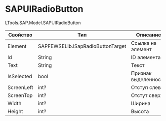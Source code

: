# SAPUIRadioButton

LTools.SAP.Model.SAPUIRadioButton

| Свойство   | Тип                               | Описание             |
| ---------- | --------------------------------- | -------------------- |
| Element    | SAPFEWSELib.ISapRadioButtonTarget | Ссылка на элемент    |
| Id         | String                            | ID элемента          |
| Text       | String                            | Текст                |
| IsSelected | bool                              | Признак выделенности |
| ScreenLeft | int?                              | Отступ слева         |
| ScreenTop  | int?                              | Отстут сверху        |
| Width      | int?                              | Ширина               |
| Height     | int?                              | Высота               |

